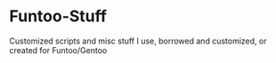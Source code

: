 Funtoo-Stuff
============

Customized scripts and misc stuff I use, borrowed and customized, or created for Funtoo/Gentoo

